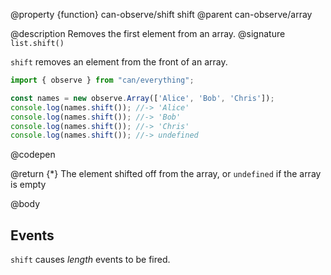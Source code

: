 @property {function} can-observe/shift shift
@parent can-observe/array

@description Removes the first element from an array.
@signature `list.shift()`

  `shift` removes an element from the front of an array.

  ```js
  import { observe } from "can/everything";

  const names = new observe.Array(['Alice', 'Bob', 'Chris']);
  console.log(names.shift()); //-> 'Alice'
  console.log(names.shift()); //-> 'Bob'
  console.log(names.shift()); //-> 'Chris'
  console.log(names.shift()); //-> undefined
  ```
  @codepen

  @return {*} The element shifted off from the array, or `undefined` if the array is empty

@body

## Events

`shift` causes _length_ events to be fired.
